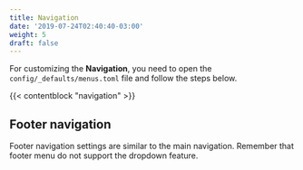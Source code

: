 ```yaml
---
title: Navigation
date: '2019-07-24T02:40:40-03:00'
weight: 5
draft: false
---
```


For customizing the **Navigation**, you need to open the `config/_defaults/menus.toml` file and follow the steps below.

{{< contentblock "navigation" >}}

## Footer navigation

Footer navigation settings are similar to the main navigation. Remember that footer menu do not support the dropdown feature.
